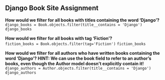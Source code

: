 ## Django Book Site Assignment

**How would we filter for all books with titles containing the word ‘Django’?**<br>
`django_books = Book.objects.filter(title__contains = 'Django')`
`django_books`<br>

**How would we filter for all books with tag ‘Fiction’?**<br>
`fiction_books = Book.objects.filter(tag='Fiction')` `fiction_books`<br>

**How would we filter for all authors who have written books containing the word ‘Django’? HINT: We can use the book field to refer to an author’s books, even though the Author model doesn’t explicitly contain it!**<br>
`django_authors = Author.objects.filter(title__contains = 'Django')` `django_authors`
